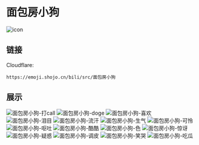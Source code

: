 # 面包房小狗
![icon](https://emoji.shojo.cn/bili/src/面包房小狗/icon.png)
## 链接
Cloudflare:
```
https://emoji.shojo.cn/bili/src/面包房小狗
```
## 展示
![面包房小狗-打call](https://emoji.shojo.cn/bili/src/面包房小狗/面包房小狗-打call.png)
![面包房小狗-doge](https://emoji.shojo.cn/bili/src/面包房小狗/面包房小狗-doge.png)
![面包房小狗-喜欢](https://emoji.shojo.cn/bili/src/面包房小狗/面包房小狗-喜欢.png)
![面包房小狗-泪目](https://emoji.shojo.cn/bili/src/面包房小狗/面包房小狗-泪目.png)
![面包房小狗-流汗](https://emoji.shojo.cn/bili/src/面包房小狗/面包房小狗-流汗.png)
![面包房小狗-生气](https://emoji.shojo.cn/bili/src/面包房小狗/面包房小狗-生气.png)
![面包房小狗-可怜](https://emoji.shojo.cn/bili/src/面包房小狗/面包房小狗-可怜.png)
![面包房小狗-呕吐](https://emoji.shojo.cn/bili/src/面包房小狗/面包房小狗-呕吐.png)
![面包房小狗-酷酷](https://emoji.shojo.cn/bili/src/面包房小狗/面包房小狗-酷酷.png)
![面包房小狗-色](https://emoji.shojo.cn/bili/src/面包房小狗/面包房小狗-色.png)
![面包房小狗-惊讶](https://emoji.shojo.cn/bili/src/面包房小狗/面包房小狗-惊讶.png)
![面包房小狗-疑惑](https://emoji.shojo.cn/bili/src/面包房小狗/面包房小狗-疑惑.png)
![面包房小狗-调皮](https://emoji.shojo.cn/bili/src/面包房小狗/面包房小狗-调皮.png)
![面包房小狗-笑哭](https://emoji.shojo.cn/bili/src/面包房小狗/面包房小狗-笑哭.png)
![面包房小狗-吃瓜](https://emoji.shojo.cn/bili/src/面包房小狗/面包房小狗-吃瓜.png)

